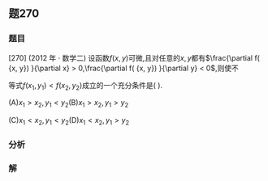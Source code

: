 ## 题270
### 题目
[270] (2012 年 · 数学二) 设函数$f( {x, y})$可微,且对任意的$x, y$都有$\frac{\partial f( {x, y}) }{\partial x} > 0,\frac{\partial f( {x, y}) }{\partial y} < 0$,则使不

等式$f( {{x}_{1},{y}_{1}})  < f( {{x}_{2},{y}_{2}})$成立的一个充分条件是(   ).

(A)${x}_{1} > {x}_{2},{y}_{1} < {y}_{2}$(B)${x}_{1} > {x}_{2},{y}_{1} > {y}_{2}$

(C)${x}_{1} < {x}_{2},{y}_{1} < {y}_{2}$(D)${x}_{1} < {x}_{2},{y}_{1} > {y}_{2}$
### 分析

### 解